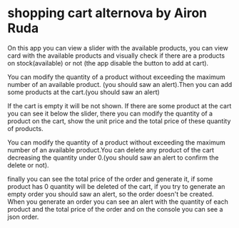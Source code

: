 # shopping cart alternova by Airon Ruda

On this app you can view a slider with the available products, you can view card with the available products and visually check if there are a products on stock(available) or not (the app disable the button to add at cart).

You can modify the quantity of a product without exceeding the maximum number of an available product. (you should saw an alert).Then you can add some products at the cart.(you should saw an alert)

If the cart is empty it will be not shown.
If there are some product at the cart you can see it below the slider, there you can modify the quantity of a product on the cart, show the unit price and the total price of these quantity of products.

You can modify the quantity of a product without exceeding the maximum number of an available product.You can delete any product of the cart decreasing the quantity under 0.(you should saw an alert to confirm the delete or not).

finally you can see the total price of the order and generate it, if some product has 0 quantity will be deleted of the cart, if you try to generate an empty order you should saw an alert, so the order doesn't be created. When you generate an order you can see an alert with the quantity of each product and the total price of the order and on the console you can see a json order.
